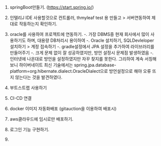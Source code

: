 1. springBoot만들기. (https://start.spring.io/)

2. 인텔리J IDE 사용할것으로 컨트롤러, thmyleaf test 용 만들고 > 서버연동하여 제대로 작동하는지 확인하기.

3. oracle를 사용하여 프로젝트에 연동하기.
   -. 가장 DBMS중 현재 회사에서 많이 사용하기도 하며, 대용량 DB처리시 용이하여
   -. Oracle 설치하기, SQLDevleloper 설치하기 > 계정 접속하기
   -. gradle설정에서 JPA 설정을 추가하여 라이브러리를 만들어주기
   -. 크게 문제 없이 잘 성공하였지만, 방언 설정시 문제점 발생하였음
      -. 인터넷에 나온대로 방언을 설정하였지만 자꾸 찾지를 못한다. 그리하여 계속 서칭해보니 하이버네이트 최신 기술에서는 spring.jpa.database-platform=org.hibernate.dialect.OracleDialect으로 방언설정으로 해야 오류 뜨지 않는다는 것을 발견하였다.

4. 부트스트랩 사용하기

5. CI-CD 연결

6. docker 이미지 자동화배포 (gitauction을 이용하여 배포시)

7. aws클라우드에 임시로만 배포하기.

8. 로그인 기능 구현하기.

9. 
